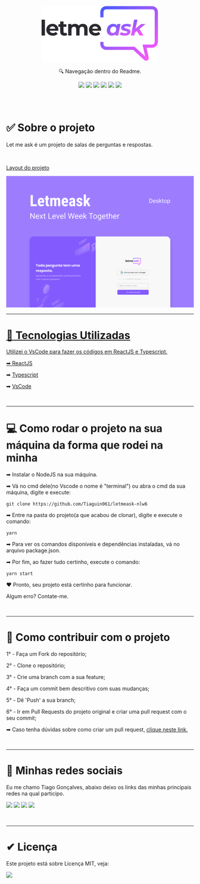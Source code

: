 <center>
  <img src="./.github/logo.svg"/>
</center>

<p align="center">🔍 Navegação dentro do Readme. </p>

<div align="center">

  [![](https://img.shields.io/badge/-Sobre-5276f2)](#sobre-o-projeto)
  [![](https://img.shields.io/badge/-Tecnologias-5276f2)](#techs)
  [![](https://img.shields.io/badge/-Começando-5276f2)](#rodar-projeto)
  [![](https://img.shields.io/badge/-Contribuir-5276f2)](#contribuir)
  [![](https://img.shields.io/badge/-Social-5276f2)](#rede-social)
  [![](https://img.shields.io/badge/-Licença-5276f2)](#license)

</div>

</br></br>

<div align="left">
  <h1 id="sobre-o-projeto"> ✅ Sobre o projeto </h1>
  <p>
    Let me ask é um projeto de salas de perguntas e respostas.
  </p>
</div>

</br>

<a href="https://www.figma.com/file/u0BQK8rCf2KgzcukdRRCWh/Letmeask/duplicate">Layout do projeto

<center>
  <img src="./.github/cover.svg"/>
</center>

___

<div align="left"> 
  <h1 id="techs">🚀 Tecnologias Utilizadas </h1> 
  <p>
    Utilizei o VsCode para fazer os códigos em ReactJS e Typescript. 
  </p>
  <div>
    <p>
      ➡
      <a href="https://pt-br.reactjs.org"> ReactJS</a>
    </p>
    <p>
      ➡
      <a href="https://www.typescriptlang.org"> Typescript</a>
    </p>
    <p>
      ➡
      <a href="https://code.visualstudio.com"> VsCode</a>
    </p>
  </div>
</div> 

</br>

___

<div align="left">
  <h1 id="rodar-projeto">💻 Como rodar o projeto na sua máquina da forma que rodei na minha</h1>
  <p>➡ Instalar o NodeJS na sua máquina. <p>

  <p>➡ Vá no cmd dele(no Vscode o nome é "terminal") ou abra o cmd da sua máquina, digite e execute: </p>
  <p> 

    git clone https://github.com/Tiaguin061/letmeask-nlw6
  </p>
  <p>➡ Entre na pasta do projeto(a que acabou de clonar), digite e execute o comando: </p>
  <p>

    yarn
  </p>
  <p>➡ Para ver os comandos disponíveis e dependências instaladas, vá no arquivo package.json. </p>
 
  <p>➡ Por fim, ao fazer tudo certinho, execute o comando:</p>
  <p>

    yarn start
  </p>

  <p>❤ Pronto, seu projeto está certinho para funcionar.</p>
  <p> Algum erro? Contate-me. </p>
</div>

</br>

___

<div align="left">
  <h1 id="contribuir">🔗 Como contribuir com o projeto</h1>
  <div>
    <p> 1° - Faça um Fork do repositório; </p>
    <p> 2° - Clone o repositório; </p>
    <p> 3° - Crie uma branch com a sua feature; </p>
    <p> 4° - Faça um commit bem descritivo com suas mudanças; </p>
    <p> 5° - Dê 'Push' a sua branch; </p>
    <p> 6° - Ir em Pull Requests do projeto original e criar uma pull request com o seu commit; </p>
    <p>
     ➡ Caso tenha dúvidas sobre como criar um pull request, 
      <a 
        href="https://docs.github.com/pt/github/collaborating-with-issues-and-pull-requests/creating-a-pull-request"> clique neste link.
      </a>  
    </p>
  </div>
</div>

</br>

___

<div align="left">
  <h1 id="rede-social">📱 Minhas redes sociais</h1>
  <p> Eu me chamo Tiago Gonçalves, abaixo deixo os links das minhas principais redes na qual participo.
  </p>

  [![](https://img.shields.io/badge/-Github-434140)](https://github.com/Tiaguin061)
  [![](https://img.shields.io/badge/-Linkedin-3DC3C9)](https://www.linkedin.com/in/tiagogoncalves200428/)
  [![](https://img.shields.io/badge/-Instagram-EA3C7A)](https://www.instagram.com/tiaguinho_gon1/?hl=pt-br)
  [![](https://img.shields.io/badge/-Discord-5276f2)](https://discord.com/users/586186122611130368)

</div>

</br>

___

<div align="left">
  <h1 id="license">✔ Licença</h1>
  <p>  Este projeto está sobre Licença MIT, veja: 

  [![](https://img.shields.io/badge/-✔Licença-3CEA5A)](https://github.com/Tiaguin061/ProductsManagement-frontend/blob/main/LICENSE)

</div>